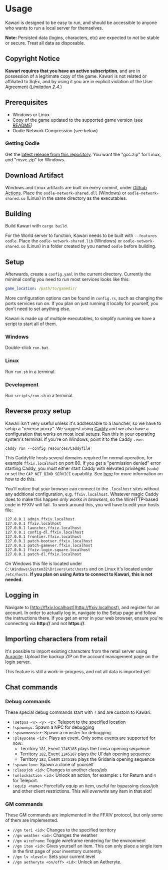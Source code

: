 # Usage

Kawari is designed to be easy to run, and should be accessible to anyone who wants to run a local server for themselves.

**Note:** Persisted data (logins, characters, etc) are expected to _not_ be stable or secure. Treat all data as disposable.

## Copyright Notice

**Kawari requires that you have an active subscription**, and are in possession of a legitimate copy of the game. Kawari is not related or affiliated to SqEx, and by using it you are in explicit violation of the User Agreement (_Limitation 2.4_.)

## Prerequisites

* Windows or Linux
* Copy of the game updated to the supported game version (see [README](README.md))
* Oodle Network Compression (see below)

### Getting Oodle

Get the [latest release from this repository](https://github.com/WorkingRobot/OodleUE/releases/latest). You want the "gcc.zip" for Linux, and "msvc.zip" for Windows.

## Download Artifact

Windows and Linux artifacts are built on every commit, under [Github Actions](https://github.com/redstrate/Kawari/actions). Place the `oodle-network-shared.dll` (Windows) or `oodle-network-shared.so` (Linux) in the same directory as the executables.

## Building

Build Kawari with `cargo build`.

For the World server to function, Kawari needs to be built with `--features oodle`. Place the `oodle-network-shared.lib` (Windows) or `oodle-network-shared.so` (Linux) in a folder created by you named `oodle` before building.

## Setup

Afterwards, create a `config.yaml` in the current directory. Currently the minimal config you need to run most services looks like this:

```yaml
game_location: /path/to/gamedir/
```

More configuration options can be found in `config.rs`, such as changing the ports services run on. If you plan on just running it locally for yourself, you don't need to set anything else.

Kawari is made up of multiple executables, to simplify running we have a script to start all of them.

### Windows

Double-click `run.bat`.

### Linux

Run `run.sh` in a terminal.

### Development

Run `scripts/run.sh` in a terminal.

## Reverse proxy setup

Kawari isn't very useful unless it's addressable to a launcher, so we have to setup a "reverse proxy". We suggest using [Caddy](https://caddyserver.com/download) and we also have a configuration that works on most local setups. Run this in your operating system's terminal. If you're on Windows, point it to the Caddy `.exe`.

```shell
caddy run --config resources/Caddyfile
```

This Caddyfile hosts several domains required for normal operation, for example `ffxiv.localhost` on port 80. If you get a "permission denied" error starting Caddy, you must either start Caddy with elevated privileges (`sudo`) or set the `CAP_NET_BIND_SERVICE` capability. See [here](https://caddyserver.com/docs/quick-starts/caddyfile) for more information on how to do this.

You'll notice that your browser can connect to the `.localhost` sites without any additional configuration, e.g. `ffxiv.localhost`. Whatever magic Caddy does to make this happen _only works in browsers_, so the WinHTTP-based code in FFXIV will fail. To work around this, you will have to edit your hosts file:

```
127.0.0.1 admin.ffxiv.localhost
127.0.0.1 ffxiv.localhost
127.0.0.1 launcher.ffxiv.localhost
127.0.0.1 config-dl.ffxiv.localhost
127.0.0.1 frontier.ffxiv.localhost
127.0.0.1 patch-bootver.ffxiv.localhost
127.0.0.1 patch-gamever.ffxiv.localhost
127.0.0.1 ffxiv-login.square.localhost
127.0.0.1 patch-dl.ffxiv.localhost
```

On Windows this file is located under `C:\Windows\System32\Drivers\etc\hosts` and on Linux it's located under `/etc/hosts`. **If you plan on using Astra to connect to Kawari, this is not needed.**

## Logging in

Navigate to [http://ffxiv.localhost](http://ffxiv.localhost), and register for an account. In order to actually log in, navigate to the Setup page and follow the instructions there. If you get an error in your web browser, ensure you're connecting via **http://** and not **https://**.

## Importing characters from retail

It's possible to import existing characters from the retail server using [Auracite](https://auracite.xiv.zone). Upload the backup ZIP on the account management page on the login server.

This feature is still a work-in-progress, and not all data is imported yet.

## Chat commands

### Debug commands

These special debug commands start with `!` and are custom to Kawari.

* `!setpos <x> <y> <z>`: Teleport to the specified location
* `!spawnnpc`: Spawn a NPC for debugging
* `!spawnmonster`: Spawn a monster for debugging
* `!playscene <id>`: Plays an event. Only some events are supported for now:
    * Territory `181`, Event `1245185` plays the Limsa opening sequence
    * Territory `182`, Event `1245187` plays the Ul'dah opening sequence
    * Territory `183`, Event `1245186` plays the Gridania opening sequence
* `!spawnclone`: Spawn a clone of yourself
* `!classjob <id>`: Changes to another class/job
* `!unlockaction <id>`: Unlock an action, for example: `1` for Return and `4` for Teleport.
* `!equip <name>`: Forcefully equip an item, useful for bypassing class/job and other client restrictions. This will *overwrite* any item in that slot!
    
### GM commands

These GM commands are implemented in the FFXIV protocol, but only some of them are implemented.

* `//gm teri <id>`: Changes to the specified territory
* `//gm weather <id>`: Changes the weather
* `//gm wireframe`: Toggle wireframe rendering for the environment
* `//gm item <id>`: Gives yourself an item. This can only place a single item in the first page of your inventory currently.
* `//gm lv <level>`: Sets your current level
* `//gm aetheryte <on/off> <id>`: Unlock an Aetheryte.
